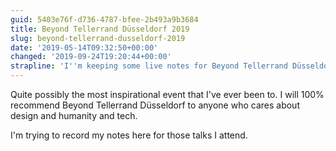 ```yaml
---
guid: 5403e76f-d736-4787-bfee-2b493a9b3684
title: Beyond Tellerrand Düsseldorf 2019
slug: beyond-tellerrand-dusseldorf-2019
date: '2019-05-14T09:32:50+00:00'
changed: '2019-09-24T19:20:44+00:00'
strapline: 'I''m keeping some live notes for Beyond Tellerrand Düsseldorf 2019. #btconf'
---
```


Quite possibly the most inspirational event that I've ever been to. I will 100% recommend Beyond Tellerrand Düsseldorf to anyone who cares about design and humanity and tech. 

I'm trying to record my notes here for those talks I attend. 
